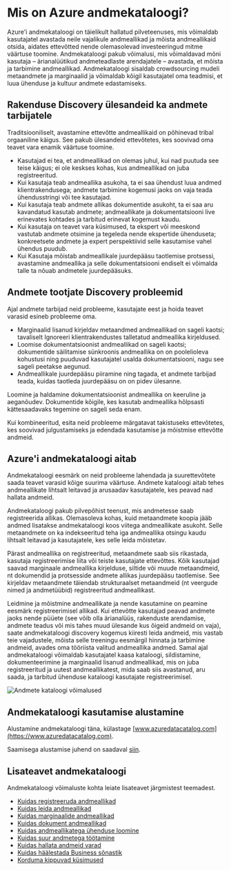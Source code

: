 <properties
   pageTitle="Mis on Azure andmekataloogi? | Microsoft Azure'i"
   description="Selles artiklis antakse ülevaade Microsoft Azure'i andmekataloogi, sh selle funktsioonid ja see on loodud tegelema probleeme. Andmekataloogi pakub võimalusi, mis võimaldavad mõni kasutaja – ärianalüütikud andmeteadlaste arendajatele – registreerida, et tuvastada, mõista ja tarbimine andmeallikad."
   services="data-catalog"
   documentationCenter=""
   authors="steelanddata"
   manager="NA"
   editor=""
   tags=""/>
<tags
   ms.service="data-catalog"
   ms.devlang="NA"
   ms.topic="get-started-article"
   ms.tgt_pltfrm="NA"
   ms.workload="data-catalog"
   ms.date="09/21/2016"
   ms.author="maroche"/>

# <a name="what-is-azure-data-catalog"></a>Mis on Azure andmekataloogi?

Azure'i andmekataloogi on täielikult hallatud pilveteenuses, mis võimaldab kasutajatel avastada neile vajalikule andmeallikad ja mõista andmeallikaid otsida, aidates ettevõtted nende olemasolevad investeeringud mitme väärtuse toomine. Andmekataloogi pakub võimalusi, mis võimaldavad mõni kasutaja – ärianalüütikud andmeteadlaste arendajatele – avastada, et mõista ja tarbimine andmeallikad. Andmekataloogi sisaldab crowdsourcing mudeli metaandmete ja marginaalid ja võimaldab kõigil kasutajatel oma teadmisi, et luua ühenduse ja kultuur andmete edastamiseks.

## <a name="discovery-challenges-for-data-consumers"></a>Rakenduse Discovery ülesandeid ka andmete tarbijatele

Traditsiooniliselt, avastamine ettevõtte andmeallikaid on põhinevad tribal orgaaniline käigus. See pakub ülesandeid ettevõtetes, kes soovivad oma teavet vara enamik väärtuse toomine.

-   Kasutajad ei tea, et andmeallikad on olemas juhul, kui nad puutuda see teise käigus; ei ole keskses kohas, kus andmeallikad on juba registreeritud.
-   Kui kasutaja teab andmeallika asukoha, ta ei saa ühendust luua andmed klientrakendusega; andmete tarbimine kogemusi jaoks on vaja teada ühendusstringi või tee kasutajad.
-   Kui kasutaja teab andmete allikas dokumentide asukoht, ta ei saa aru kavandatud kasutab andmete; andmeallikate ja dokumentatsiooni live erinevates kohtades ja tarbitud erinevat kogemust kaudu.
-   Kui kasutaja on teavet vara küsimused, ta ekspert või meeskond vastutab andmete otsimine ja tegeleda nende ekspertide ühenduseta; konkreetsete andmete ja expert perspektiivid selle kasutamise vahel ühendus puudub.
-  Kui Kasutaja mõistab andmeallikale juurdepääsu taotlemise protsessi, avastamine andmeallika ja selle dokumentatsiooni endiselt ei võimalda talle ta nõuab andmetele juurdepääsuks.

## <a name="discovery-challenges-for-data-producers"></a>Andmete tootjate Discovery probleemid

Ajal andmete tarbijad neid probleeme, kasutajate eest ja hoida teavet varasid esineb probleeme oma.

-   Marginaalid lisanud kirjeldav metaandmed andmeallikad on sageli kaotsi; tavaliselt Ignoreeri klientrakendustes talletatud andmeallika kirjeldused.
-   Loomise dokumentatsioonist andmeallikad on sageli kaotsi; dokumentide säilitamise sünkroonis andmeallika on on poolelioleva kohustusi ning puuduvad kasutajatel usalda dokumentatsiooni, nagu see sageli peetakse aegunud.
- Andmeallikale juurdepääsu piiramine ning tagada, et andmete tarbijad teada, kuidas taotleda juurdepääsu on on pidev ülesanne.

Loomine ja haldamine dokumentatsioonist andmeallika on keeruline ja aeganõudev. Dokumentide kõigile, kes kasutab andmeallika hõlpsasti kättesaadavaks tegemine on sageli seda enam.

Kui kombineeritud, esita neid probleeme märgatavat takistuseks ettevõtetes, kes soovivad julgustamiseks ja edendada kasutamise ja mõistmise ettevõtte andmeid.

## <a name="azure-data-catalog-can-help"></a>Azure'i andmekataloogi aitab

Andmekataloogi eesmärk on neid probleeme lahendada ja suurettevõtete saada teavet varasid kõige suurima väärtuse. Andmete kataloogi aitab tehes andmeallikate lihtsalt leitavad ja arusaadav kasutajatele, kes peavad nad hallata andmeid.

Andmekataloogi pakub pilvepõhist teenust, mis andmetesse saab registreerida allikas. Olemasoleva kohas, kuid metaandmete koopia jääb andmed lisatakse andmekataloogi koos viitega andmeallikate asukoht. Selle metaandmete on ka indekseeritud teha iga andmeallika otsingu kaudu lihtsalt leitavad ja kasutajatele, kes selle leida mõistetav.

Pärast andmeallika on registreeritud, metaandmete saab siis rikastada, kasutaja registreerimise liita või teiste kasutajate ettevõttes. Kõik kasutajad saavad marginaale andmeallika kirjelduse, siltide või muude metaandmeid, nt dokumendid ja protsesside andmete allikas juurdepääsu taotlemise. See kirjeldav metaandmete täiendab strukturaalset metaandmeid (nt veergude nimed ja andmetüübid) registreeritud andmeallikast.

Leidmine ja mõistmine andmeallikate ja nende kasutamine on peamine eesmärk registreerimisel allikad. Kui ettevõtte kasutajad peavad andmete jaoks nende püüete (see võib olla ärianalüüs, rakenduste arendamise, andmete teadus või mis tahes muud ülesande kus õigeid andmeid on vaja), saate andmekataloogi discovery kogemus kiiresti leida andmeid, mis vastab teie vajadustele, mõista selle treeningu eesmärgil hinnata ja tarbimine andmeid, avades oma tööriista valitud andmeallika andmed. Samal ajal andmekataloogi võimaldab kasutajatel kaasa kataloogi, sildistamine, dokumenteerimine ja marginaalid lisanud andmeallikad, mis on juba registreeritud ja uutest andmeallikatest, mida saab siis avastanud, aru saada, ja tarbitud ühenduse kataloogi kasutajate registreerimisel.

![Andmete kataloogi võimalused](./media/data-catalog-what-is-data-catalog/data-catalog-capabilities.png)

## <a name="get-started-with-data-catalog"></a>Andmekataloogi kasutamise alustamine

Alustamine andmekataloogi täna, külastage [www.azuredatacatalog.com](https://www.azuredatacatalog.com).

Saamisega alustamise juhend on saadaval [siin](data-catalog-get-started.md).

## <a name="learn-more-about-data-catalog"></a>Lisateavet andmekataloogi

Andmekataloogi võimaluste kohta leiate lisateavet järgmistest teemadest.

* [Kuidas registreeruda andmeallikad](data-catalog-how-to-register.md)
* [Kuidas leida andmeallikad](data-catalog-how-to-discover.md)
* [Kuidas marginaalide andmeallikad](data-catalog-how-to-annotate.md)
* [Kuidas dokument andmeallikad](data-catalog-how-to-documentation.md)
* [Kuidas andmeallikatega ühenduse loomine](data-catalog-how-to-connect.md)
* [Kuidas suur andmetega töötamine](data-catalog-how-to-big-data.md)
* [Kuidas hallata andmeid varad](data-catalog-how-to-manage.md)
* [Kuidas häälestada Business sõnastik](data-catalog-how-to-business-glossary.md)
* [Korduma kippuvad küsimused](data-catalog-frequently-asked-questions.md)
